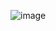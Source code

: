 ![image](https://github.com/x03ee/CTF-Writeup/blob/main/2024/THJCC%20CTF%202024/Web/notepad%2B%2B%2B/flag.png)
